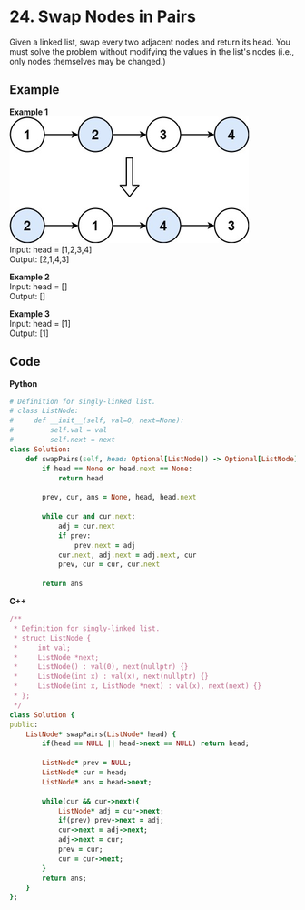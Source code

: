# 24. Swap Nodes in Pairs
Given a linked list, swap every two adjacent nodes and return its head. You must solve the problem without modifying the values in the list's nodes (i.e., only nodes themselves may be changed.)

## Example
**Example 1**  
![Image](https://github.com/Adalyne/Leetcode/blob/2acb9c1e301b7e3a465ae8a1cead1d0348a1bf54/Linked%20List/Image/swap_ex1.jpg)  
Input: head = [1,2,3,4]  
Output: [2,1,4,3]  

**Example 2**  
Input: head = []  
Output: []  

**Example 3**  
Input: head = [1]  
Output: [1]  

## Code
**Python**
```ruby
# Definition for singly-linked list.
# class ListNode:
#     def __init__(self, val=0, next=None):
#         self.val = val
#         self.next = next
class Solution:
    def swapPairs(self, head: Optional[ListNode]) -> Optional[ListNode]:
        if head == None or head.next == None:
            return head
        
        prev, cur, ans = None, head, head.next

        while cur and cur.next:
            adj = cur.next
            if prev:
                prev.next = adj
            cur.next, adj.next = adj.next, cur
            prev, cur = cur, cur.next

        return ans
```
**C++**  
```ruby
/**
 * Definition for singly-linked list.
 * struct ListNode {
 *     int val;
 *     ListNode *next;
 *     ListNode() : val(0), next(nullptr) {}
 *     ListNode(int x) : val(x), next(nullptr) {}
 *     ListNode(int x, ListNode *next) : val(x), next(next) {}
 * };
 */
class Solution {
public:
    ListNode* swapPairs(ListNode* head) {
        if(head == NULL || head->next == NULL) return head;

        ListNode* prev = NULL;
        ListNode* cur = head;
        ListNode* ans = head->next;

        while(cur && cur->next){
            ListNode* adj = cur->next;
            if(prev) prev->next = adj;
            cur->next = adj->next;
            adj->next = cur;
            prev = cur;
            cur = cur->next;
        }
        return ans;
    }
};
```
